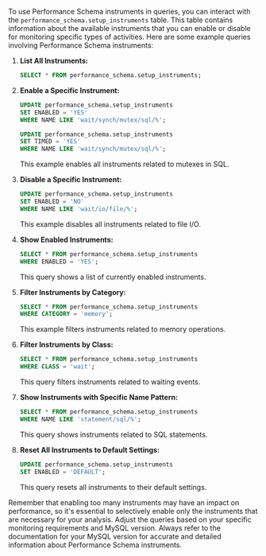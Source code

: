 To use Performance Schema instruments in queries, you can interact with the `performance_schema.setup_instruments` table. This table contains information about the available instruments that you can enable or disable for monitoring specific types of activities. Here are some example queries involving Performance Schema instruments:

1. **List All Instruments:**
   ```sql
   SELECT * FROM performance_schema.setup_instruments;
   ```

2. **Enable a Specific Instrument:**
   ```sql
   UPDATE performance_schema.setup_instruments
   SET ENABLED = 'YES'
   WHERE NAME LIKE 'wait/synch/mutex/sql/%';

   UPDATE performance_schema.setup_instruments
   SET TIMED = 'YES'
   WHERE NAME LIKE 'wait/synch/mutex/sql/%';
   ```

   This example enables all instruments related to mutexes in SQL.

3. **Disable a Specific Instrument:**
   ```sql
   UPDATE performance_schema.setup_instruments
   SET ENABLED = 'NO'
   WHERE NAME LIKE 'wait/io/file/%';
   ```

   This example disables all instruments related to file I/O.

4. **Show Enabled Instruments:**
   ```sql
   SELECT * FROM performance_schema.setup_instruments
   WHERE ENABLED = 'YES';
   ```

   This query shows a list of currently enabled instruments.

5. **Filter Instruments by Category:**
   ```sql
   SELECT * FROM performance_schema.setup_instruments
   WHERE CATEGORY = 'memory';
   ```

   This example filters instruments related to memory operations.

6. **Filter Instruments by Class:**
   ```sql
   SELECT * FROM performance_schema.setup_instruments
   WHERE CLASS = 'wait';
   ```

   This query filters instruments related to waiting events.

7. **Show Instruments with Specific Name Pattern:**
   ```sql
   SELECT * FROM performance_schema.setup_instruments
   WHERE NAME LIKE 'statement/sql/%';
   ```

   This query shows instruments related to SQL statements.

8. **Reset All Instruments to Default Settings:**
   ```sql
   UPDATE performance_schema.setup_instruments
   SET ENABLED = 'DEFAULT';
   ```

   This query resets all instruments to their default settings.

Remember that enabling too many instruments may have an impact on performance, so it's essential to selectively enable only the instruments that are necessary for your analysis. Adjust the queries based on your specific monitoring requirements and MySQL version. Always refer to the documentation for your MySQL version for accurate and detailed information about Performance Schema instruments.